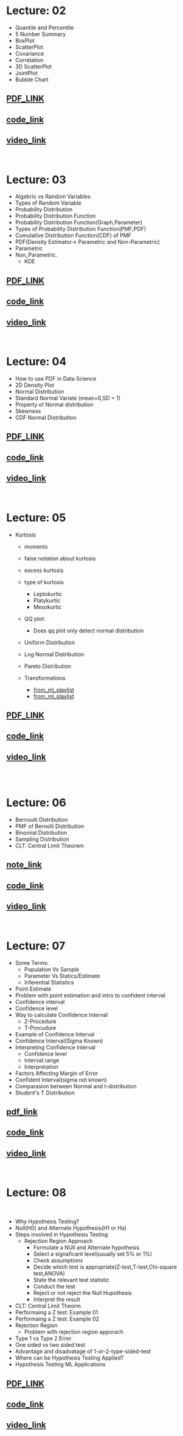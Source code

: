 
# Lecture: 02

- Quantile and Percentile
- 5 Number Summary 
- BoxPlot
- ScatterPlot
- Covariance 
- Correlation
- 3D ScatterPlot
- JointPlot
- Bubble Chart

## [PDF_LINK](https://drive.google.com/file/d/1-I2K5U3MmHXH8VO3AQEyiZQ3GYHvG-dn/view?usp=drive_link)

## [code_link](https://github.com/yasin-arafat-05/jupyterNotebook/blob/main/MathForML/Statistics/code/02_lecture_02.ipynb)

## [video_link](https://www.youtube.com/watch?v=1ndVC500-EU&list=PLKnIA16_RmvbYFaaeLY28cWeqV-3vADST&index=5)

<br>

# Lecture: 03

- Algebric vs Random Variables
- Types of Random Variable
- Probability Distribution
- Probability Distribution Function
- Probability Distribution Function(Graph,Parameter)
- Types of Probability Distribution Function(PMF,PDF)
- Cumulative Distribution Function(CDF) of PMF
- PDF(Density Estimator-> Parametric and Non-Parametric)
- Parametric 
- Non_Parametric.
    - KDE

## [PDF_LINK](https://drive.google.com/file/d/1i9QYK03PuWmfyku3KWonrqW2Cx_3UrXm/view?usp=sharing)

## [code_link](https://github.com/yasin-arafat-05/jupyterNotebook/blob/main/MathForML/Statistics/code/03_lecture.ipynb)

## [video_link](https://www.youtube.com/watch?v=C_QAURbgBqY&list=PLKnIA16_RmvbYFaaeLY28cWeqV-3vADST&index=4)

<br>

# Lecture: 04

- How to use PDF in Data Science
- 2D Density Plot
- Normal Distribution
- Standard Normal Variate (mean=0,SD = 1)
- Property of Normal distribution
- Skewness
- CDF Normal Distribution

## [PDF_LINK](https://drive.google.com/file/d/1A2M7ND2KhBs-A7lVICB8lscnJk_GrC6K/view?usp=sharing)

## [code_link](https://github.com/yasin-arafat-05/jupyterNotebook/blob/main/MathForML/Statistics/code/04_lecture.ipynb)

## [video_link](https://www.youtube.com/watch?v=ADqYqSdtyW8&list=PLKnIA16_RmvbYFaaeLY28cWeqV-3vADST&index=5)

<br>

# Lecture: 05

- Kurtosis 
    - moments
    - false notation about kurtosis
    - excess kurtosis
    - type of kurtosis
        - Leptokurtic
        - Platykurtic
        - Mesokurtic
    - QQ plot: 
        - Does qq plot only detect normal distribution
        
    - Uniform Distribution
    - Log Normal Distribution 
    - Pareto Distribution
    - Transformations
        - [from_ml_playlist](https://github.com/yasin-arafat-05/machine_learning/blob/main/note/30_mathematical_transformer.md)
        - [from_ml_playlist](https://github.com/yasin-arafat-05/machine_learning/blob/main/note/31_power_transformer.md)


## [PDF_LINK](https://drive.google.com/file/d/1nfzYMuIqfg9jmtof3Yw2acXakXw41dUv/view?usp=sharing)

## [code_link](https://github.com/yasin-arafat-05/jupyterNotebook/blob/main/MathForML/Statistics/code/05_lecture_05.ipynb)

## [video_link](https://www.youtube.com/watch?v=U6QCc_3zgUk&list=PLKnIA16_RmvbYFaaeLY28cWeqV-3vADST&index=7)

<br>


<br>

# Lecture: 06

- Bernoulli Distribution
- PMF of Bernolli Distribution
- Binomial Distribution
- Sampling Distribution
- CLT: Central Limit Theorem 


## [note_link](https://drive.google.com/file/d/1gVZUJqOJDolsf_F8LfGq66KxxX77AKxD/view?usp=sharing)

## [code_link](https://github.com/yasin-arafat-05/jupyterNotebook/blob/main/MathForML/Statistics/code/06_lecture.ipynb)

## [video_link](https://www.youtube.com/watch?v=-WmJDYBor7c&list=PLKnIA16_RmvbYFaaeLY28cWeqV-3vADST&index=7)

<br>

# Lecture: 07
- Some Terms:
    - Population Vs Sample
    - Parameter Vs Statics/Estimate
    - Inferential Statistics
- Point Estimate 
- Problem with point estimation and intro to confident interval 
- Confidence interval 
- Confidence level
- Way to calculate Confidence Interval 
    - Z-Procedure 
    - T-Procudure 
- Example of Confidence Interval
- Confidence Interval(Sigma Known)
- Interpreting Confidence Interval 
    - Confidence level
    - Interval range 
    - Interpretation
- Factors Affecting Margin of Error 
- Confident Interval(sigma not known)
- Comparasion between Normal and t-distribution
- Student's T Distribution


## [pdf_link](https://drive.google.com/file/d/1tVgTT1bN0R8IVUU6VUBTTeuvAX_ZaHb4/view?usp=sharing)

## [code_link](https://github.com/yasin-arafat-05/jupyterNotebook/blob/main/MathForML/Statistics/code/07_lecture.ipynb)

## [video_link](https://www.youtube.com/watch?v=X52HK2qkiIE&list=PLKnIA16_RmvbYFaaeLY28cWeqV-3vADST&index=8)

<br>


# Lecture: 08
<br>

- Why Hypothesis Testing?
- Null(H0) and Alternate Hypothesis(H1 or Ha)
- Steps involved in Hypothesis Testing
    - Rejection Region Approach
        - Formulate a NUll and Alternate hypothesis 
        - Select a signaficant level(usually set 5% or 1%)
        - Check assumptions 
        - Decide which test is appropriate(Z-test,T-test,Chi-square test,ANOVA)
        - State the relevant test statistic 
        - Conduct the test 
        - Reject or not reject the Null Hupothesis
        - Interpret the result 
- CLT: Central Limit Theorm 
- Performaing a Z test: Example 01
- Performaing a Z test: Example 02
- Rejection Region
    - Problem with rejection region apporach
- Type 1 vs Type 2 Error
- One sided vs two sided test
- Advantage and disadvatage of 1-or-2-type-sided-test
- Where can be Hypothesis Testing Applied?
- Hypothesis Testing ML Applications 



## [PDF_LINK](https://drive.google.com/file/d/1cgv-L6zgtTQdPOHSRN5GFe8vRBOhUroX/view?usp=sharing)


## [code_link](https://github.com/yasin-arafat-05/jupyterNotebook/blob/main/MathForML/Statistics/code/08_lecture.ipynb)

## [video_link](https://www.youtube.com/watch?v=S94mx6OL7kM&list=PLKnIA16_RmvbYFaaeLY28cWeqV-3vADST&index=9)





